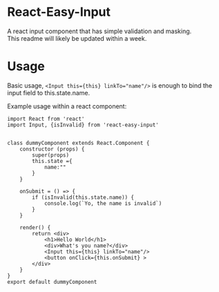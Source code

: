 # React-Easy-Input
A react input component that has simple validation and masking. <br>
This readme will likely be updated within a week.


# Usage
Basic usage, `<Input this={this} linkTo="name"/>` is enough to bind the input field to this.state.name.


Example usage within a react component:
```
import React from 'react'
import Input, {isInvalid} from 'react-easy-input'


class dummyComponent extends React.Component {
    constructor (props) {
        super(props)
        this.state ={
            name:""
        }
    }
    
    onSubmit = () => {
        if (isInvalid(this.state.name)) {
            console.log(`Yo, the name is invalid`)
        }
    }
    
    render() {
        return <div>
            <h1>Hello World</h1>
            <div>What's you name?</div>
            <Input this={this} linkTo="name"/>
            <button onClick={this.onSubmit} >
        </div>
    }
}
export default dummyComponent
```




